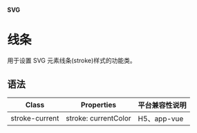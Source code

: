 #### <span class="text-lg text-gray-500 font-normal">SVG</span>

<div class="w-screen"></div>

# 线条
<a-typography-text>
    用于设置 SVG 元素线条(stroke)样式的功能类。
</a-typography-text>

<CssPrefix />

## 语法
| Class | Properties | 平台兼容性说明
| --- | --- | ---
| <a-link status="success">stroke-current</a-link> | <a-link>stroke: currentColor</a-link> | H5、app-vue